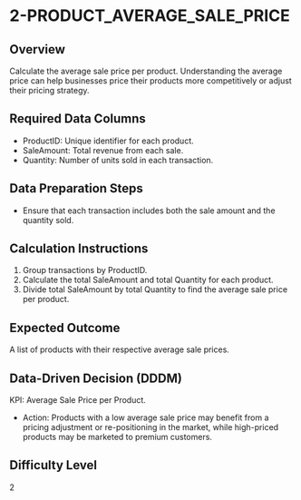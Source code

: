 # 2-PRODUCT_AVERAGE_SALE_PRICE

## Overview
Calculate the average sale price per product. 
Understanding the average price can help businesses price their products more competitively or adjust their pricing strategy.

## Required Data Columns
- ProductID: Unique identifier for each product.
- SaleAmount: Total revenue from each sale.
- Quantity: Number of units sold in each transaction.

## Data Preparation Steps
- Ensure that each transaction includes both the sale amount and the quantity sold.

## Calculation Instructions
1. Group transactions by ProductID.
2. Calculate the total SaleAmount and total Quantity for each product.
3. Divide total SaleAmount by total Quantity to find the average sale price per product.

## Expected Outcome
A list of products with their respective average sale prices.

## Data-Driven Decision (DDDM)
KPI: Average Sale Price per Product.
- Action: Products with a low average sale price may benefit from a pricing adjustment or re-positioning in the market, while high-priced products may be marketed to premium customers.

## Difficulty Level
2
